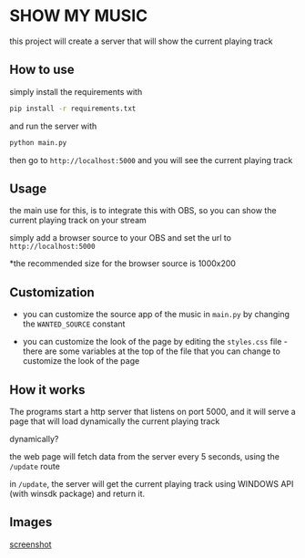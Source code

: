 # SHOW MY MUSIC

this project will create a server that will show the current playing track

## How to use

simply install the requirements with

```bash
pip install -r requirements.txt
```

and run the server with

```bash
python main.py
```

then go to `http://localhost:5000` and you will see the current playing track

## Usage

the main use for this, is to integrate this with OBS, so you can show the current playing track on your stream

simply add a browser source to your OBS and set the url to `http://localhost:5000`

*the recommended size for the browser source is 1000x200

## Customization

* you can customize the source app of the music in `main.py` by changing the `WANTED_SOURCE` constant

* you can customize the look of the page by editing the `styles.css` file - 
there are some variables at the top of the file that you can change to customize the look of the page

## How it works

The programs start a http server that listens on port 5000, and it will serve a page that will load dynamically the
current playing track

dynamically?

the web page will fetch data from the server every 5 seconds, using the `/update` route

in `/update`, the server will get the current playing track using WINDOWS API (with winsdk package) and return it.

## Images

[screenshot](https://i.imgur.com/mOo0s1w.png)